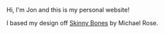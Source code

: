 Hi, I'm Jon and this is my personal website!

I based my design off [Skinny Bones](http://mmistakes.github.io/skinny-bones-jekyll/) by Michael Rose.
